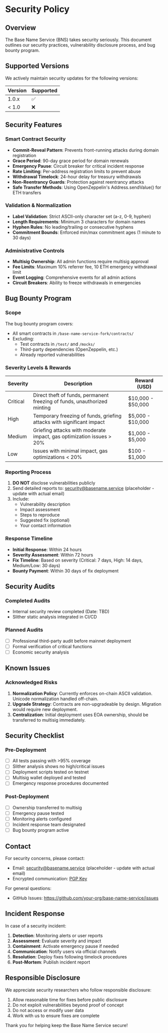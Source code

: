 # Security Policy

## Overview

The Base Name Service (BNS) takes security seriously. This document outlines our security practices, vulnerability disclosure process, and bug bounty program.

## Supported Versions

We actively maintain security updates for the following versions:

| Version | Supported          |
| ------- | ------------------ |
| 1.0.x   | :white_check_mark: |
| < 1.0   | :x:                |

## Security Features

### Smart Contract Security

- **Commit-Reveal Pattern**: Prevents front-running attacks during domain registration
- **Grace Period**: 90-day grace period for domain renewals
- **Emergency Pause**: Circuit breaker for critical incident response
- **Rate Limiting**: Per-address registration limits to prevent abuse
- **Withdrawal Timelock**: 24-hour delay for treasury withdrawals
- **Non-Reentrancy Guards**: Protection against reentrancy attacks
- **Safe Transfer Methods**: Using OpenZeppelin's Address.sendValue() for ETH transfers

### Validation & Normalization

- **Label Validation**: Strict ASCII-only character set (a-z, 0-9, hyphen)
- **Length Requirements**: Minimum 3 characters for domain names
- **Hyphen Rules**: No leading/trailing or consecutive hyphens
- **Commitment Bounds**: Enforced min/max commitment ages (1 minute to 30 days)

### Administrative Controls

- **Multisig Ownership**: All admin functions require multisig approval
- **Fee Limits**: Maximum 10% referrer fee, 10 ETH emergency withdrawal limit
- **Event Logging**: Comprehensive events for all admin actions
- **Circuit Breakers**: Ability to freeze withdrawals in emergencies

## Bug Bounty Program

### Scope

The bug bounty program covers:

- All smart contracts in `/base-name-service-fork/contracts/`
- Excluding:
  - Test contracts in `/test/` and `/mocks/`
  - Third-party dependencies (OpenZeppelin, etc.)
  - Already reported vulnerabilities

### Severity Levels & Rewards

| Severity | Description | Reward (USD) |
| -------- | ----------- | ------------ |
| Critical | Direct theft of funds, permanent freezing of funds, unauthorized minting | $10,000 - $50,000 |
| High | Temporary freezing of funds, griefing attacks with significant impact | $5,000 - $10,000 |
| Medium | Griefing attacks with moderate impact, gas optimization issues > 20% | $1,000 - $5,000 |
| Low | Issues with minimal impact, gas optimizations < 20% | $100 - $1,000 |

### Reporting Process

1. **DO NOT** disclose vulnerabilities publicly
2. Send detailed reports to: security@basename.service (placeholder - update with actual email)
3. Include:
   - Vulnerability description
   - Impact assessment
   - Steps to reproduce
   - Suggested fix (optional)
   - Your contact information

### Response Timeline

- **Initial Response**: Within 24 hours
- **Severity Assessment**: Within 72 hours
- **Fix Timeline**: Based on severity (Critical: 7 days, High: 14 days, Medium/Low: 30 days)
- **Bounty Payment**: Within 30 days of fix deployment

## Security Audits

### Completed Audits

- Internal security review completed (Date: TBD)
- Slither static analysis integrated in CI/CD

### Planned Audits

- [ ] Professional third-party audit before mainnet deployment
- [ ] Formal verification of critical functions
- [ ] Economic security analysis

## Known Issues

### Acknowledged Risks

1. **Normalization Policy**: Currently enforces on-chain ASCII validation. Unicode normalization handled off-chain.
2. **Upgrade Strategy**: Contracts are non-upgradeable by design. Migration would require new deployment.
3. **Centralization**: Initial deployment uses EOA ownership, should be transferred to multisig immediately.

## Security Checklist

### Pre-Deployment

- [ ] All tests passing with >95% coverage
- [ ] Slither analysis shows no high/critical issues
- [ ] Deployment scripts tested on testnet
- [ ] Multisig wallet deployed and tested
- [ ] Emergency response procedures documented

### Post-Deployment

- [ ] Ownership transferred to multisig
- [ ] Emergency pause tested
- [ ] Monitoring alerts configured
- [ ] Incident response team designated
- [ ] Bug bounty program active

## Contact

For security concerns, please contact:
- Email: security@basename.service (placeholder - update with actual email)
- Encrypted communication: [PGP Key](link-to-pgp-key)

For general questions:
- GitHub Issues: https://github.com/your-org/base-name-service/issues

## Incident Response

In case of a security incident:

1. **Detection**: Monitoring alerts or user reports
2. **Assessment**: Evaluate severity and impact
3. **Containment**: Activate emergency pause if needed
4. **Communication**: Notify users via official channels
5. **Resolution**: Deploy fixes following timelock procedures
6. **Post-Mortem**: Publish incident report

## Responsible Disclosure

We appreciate security researchers who follow responsible disclosure:

1. Allow reasonable time for fixes before public disclosure
2. Do not exploit vulnerabilities beyond proof of concept
3. Do not access or modify user data
4. Work with us to ensure fixes are complete

Thank you for helping keep the Base Name Service secure!